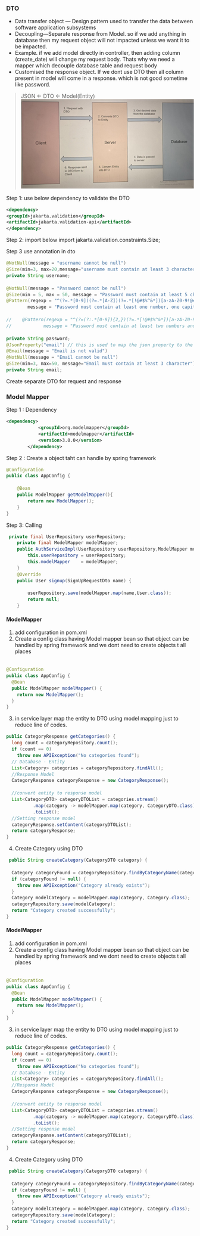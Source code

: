 ### DTO
- Data transfer object — Design pattern used to transfer the data between software application subsystems
- Decoupling—Separate response from Model. so if we add anything in database then my request object will not impacted
  unless we want it to be impacted.
- Example. if we add model directly in controller, then adding column (create_date) will change my request body. Thats
  why we need a mapper which decouple database table and request body
- Customised the response object. If we dont use DTO then all column present in model will come in a response. which is
  not good sometime like password.

> JSON <- DTO <- Model(Entity)
![DTO Architecture.jpg](..%2F..%2Fresources%2FDTO%20Architecture.jpg)



Step 1: use below dependency to validate the DTO
```xml
<dependency>
<groupId>jakarta.validation</groupId>
<artifactId>jakarta.validation-api</artifactId>
</dependency>
```

Step 2: import below
import jakarta.validation.constraints.Size;

Step 3 use annotation in dto

```java
@NotNull(message = "username cannot be null")
@Size(min=3, max=20,message="username must contain at least 3 character")
private String username;

@NotNull(message = "Password cannot be null")
@Size(min = 5, max = 50, message = "Password must contain at least 5 characters")
@Pattern(regexp = "^(?=.*[0-9])(?=.*[A-Z])(?=.*[!@#$%^&*])[a-zA-Z0-9!@#$%^&*]+$",
        message = "Password must contain at least one number, one capital letter, and one special character")

//    @Pattern(regexp = "^(?=(?:.*[0-9]){2,})(?=.*[!@#$%^&*])[a-zA-Z0-9!@#$%^&*]+$",
//            message = "Password must contain at least two numbers and one special character")

private String password;
@JsonProperty("email") // this is used to map the json property to the field
@Email(message = "Email is not valid")
@NotNull(message = "Email cannot be null")
@Size(min=3, max=50, message="Email must contain at least 3 character")
private String email;

```

Create separate DTO for request and response


### Model Mapper
Step 1 : Dependency
```xml
<dependency>
            <groupId>org.modelmapper</groupId>
            <artifactId>modelmapper</artifactId>
            <version>3.0.0</version>
        </dependency>
```

Step 2 : Create a object taht can handle by spring framework
```java
@Configuration
public class AppConfig {

    @Bean
    public ModelMapper getModelMapper(){
        return new ModelMapper();
    }
}


```

Step 3: Calling
```Java
 private final UserRepository userRepository;
    private final ModelMapper modelMapper;
    public AuthServiceImpl(UserRepository userRepository,ModelMapper modelMapper) {
        this.userRepository = userRepository;
        this.modelMapper    = modelMapper;
    }
    @Override
    public User signup(SignUpRequestDto name) {
        
        userRepository.save(modelMapper.map(name,User.class));
        return null;
    }
```



#### ModelMapper

1. add configuration in pom.xml
2. Create a config class having Model mapper bean so that object can be handled by spring framework and we dont need to create objects t all places

```java

@Configuration
public class AppConfig {
  @Bean
  public ModelMapper modelMapper() {
    return new ModelMapper();
  }
}
```

3. in service layer map the entity to DTO using model mapping just to reduce line of codes.

```java
public CategoryResponse getCategories() {
  long count = categoryRepository.count();
  if (count == 0)
    throw new APIException("No categories found");
  // Database - Entity
  List<Category> categories = categoryRepository.findAll();
  //Response Model
  CategoryResponse categoryResponse = new CategoryResponse();

  //convert entity to response model
  List<CategoryDTO> categoryDTOList = categories.stream()
          .map(category -> modelMapper.map(category, CategoryDTO.class))
          .toList();
  //Setting response model
  categoryResponse.setContent(categoryDTOList);
  return categoryResponse;
}
```

4. Create Category using DTO

```java
 public String createCategory(CategoryDTO category) {

  Category categoryFound = categoryRepository.findByCategoryName(category.getName());
  if (categoryFound != null) {
    throw new APIException("Category already exists");
  }
  Category modelCategory = modelMapper.map(category, Category.class);
  categoryRepository.save(modelCategory);
  return "Category created successfully";
}
```



#### ModelMapper

1. add configuration in pom.xml
2. Create a config class having Model mapper bean so that object can be handled by spring framework and we dont need to create objects t all places

```java

@Configuration
public class AppConfig {
  @Bean
  public ModelMapper modelMapper() {
    return new ModelMapper();
  }
}
```

3. in service layer map the entity to DTO using model mapping just to reduce line of codes.

```java
public CategoryResponse getCategories() {
  long count = categoryRepository.count();
  if (count == 0)
    throw new APIException("No categories found");
  // Database - Entity
  List<Category> categories = categoryRepository.findAll();
  //Response Model
  CategoryResponse categoryResponse = new CategoryResponse();

  //convert entity to response model
  List<CategoryDTO> categoryDTOList = categories.stream()
          .map(category -> modelMapper.map(category, CategoryDTO.class))
          .toList();
  //Setting response model
  categoryResponse.setContent(categoryDTOList);
  return categoryResponse;
}
```

4. Create Category using DTO

```java
 public String createCategory(CategoryDTO category) {

  Category categoryFound = categoryRepository.findByCategoryName(category.getName());
  if (categoryFound != null) {
    throw new APIException("Category already exists");
  }
  Category modelCategory = modelMapper.map(category, Category.class);
  categoryRepository.save(modelCategory);
  return "Category created successfully";
}
```